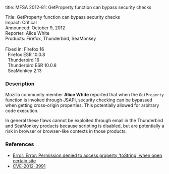 title: MFSA 2012-81: GetProperty function can bypass security checks

<p>
<span class="label">Title:</span>      GetProperty function can bypass security
checks<br/>
<span class="label">Impact:</span>     Critical<br/>
<span class="label">Announced:</span>  October 9, 2012<br/>
<span class="label">Reporter:</span>   Alice White<br/>
<span class="label">Products:</span>   Firefox, Thunderbird, SeaMonkey<br/>
<br/>
<span class="label">Fixed in:</span>   Firefox 16<br/>
<span class="label">&#160;</span>      Firefox ESR 10.0.8<br/>
<span class="label">&#160;</span>      Thunderbird 16<br/>
<span class="label">&#160;</span>      Thunderbird ESR 10.0.8<br/>
<span class="label">&#160;</span>      SeaMonkey 2.13<br/>
</p>


<h3>Description</h3>

<p>Mozilla community member <strong>Alice White</strong> reported that when the
<code>GetProperty</code> function is invoked through JSAPI, security checking
can be bypassed when getting cross-origin properties. This potentially allowed
for arbitrary code execution. 
</p>

<p class="note">In general these flaws cannot be exploited through email in the
Thunderbird and SeaMonkey products because scripting is disabled, but are
potentially a risk in browser or browser-like contexts in those products.</p>


<h3>References</h3>

<ul>
  <li><a href="https://bugzilla.mozilla.org/show_bug.cgi?id=783260">
      Error: Error: Permission denied to access property 'toString' when open
certain site</a></li>
  <li><a href="http://cve.mitre.org/cgi-bin/cvename.cgi?name=CVE-2012-3991" class="ex-ref">CVE-2012-3991</a></li>
</ul>



